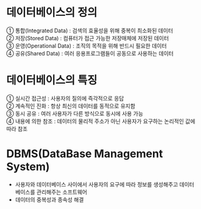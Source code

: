 # 데이터베이스의 정의
① 통합(Integrated Data) : 검색의 효율성을 위해 중복이 최소화된 데이터  
② 저장(Stored Data) : 컴퓨터가 접근 가능한 저장매체에 저장된 데이터  
③ 운영(Operational Data) : 조직의 목적을 위해 반드시 필요한 데이터  
④ 공유(Shared Data) : 여러 응용프로그램들이 공동으로 사용하는 데이터  

# 데이터베이스의 특징
① 실시간 접근성 : 사용자의 질의에 즉각적으로 응답  
② 계속적인 진화 : 항상 최신의 데이터를 동적으로 유지함  
③ 동시 공유 : 여러 사용자가 다른 방식으로 동시에 사용 가능  
④ 내용에 의한 참조 : 데이터의 물리적 주소가 아닌 사용자가 요구하는 논리적인 값에 따라 참조  

# DBMS(DataBase Management System)
- 사용자와 데이터베이스 사이에서 사용자의 요구에 따라 정보를 생성해주고 데이터베이스를 관리해주는 소프트웨어  
- 데이터의 중복성과 종속성 해결  
